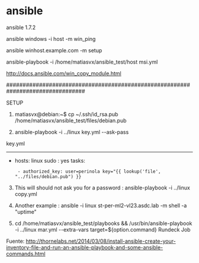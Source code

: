 # ansible

ansible 1.7.2

ansible windows -i host -m win_ping

ansible winhost.example.com -m setup

ansible-playbook -i /home/matiasvx/ansible_test/host  msi.yml

http://docs.ansible.com/win_copy_module.html


################################################################################

SETUP 

1. matiasvx@debian:~$ cp ~/.ssh/id_rsa.pub /home/matiasvx/ansible_test/files/debian.pub

2. ansible-playbook -i ../linux key.yml --ask-pass

key.yml 

---
- hosts: linux
  sudo : yes
  tasks:

       - authorized_key: user=perinola key="{{ lookup('file', "../files/debian.pub") }}

3. This will should not ask you for a password : ansible-playbook -i ../linux copy.yml 

4. Another example : ansible -i linux st-per-ml2-vl23.asdc.lab  -m shell -a "uptime"

5. cd /home/matiasvx/ansible_test/playbooks && /usr/bin/ansible-playbook -i ../linux mar.yml --extra-vars target=${option.command} Rundeck Job 

Fuente: http://thornelabs.net/2014/03/08/install-ansible-create-your-inventory-file-and-run-an-ansible-playbook-and-some-ansible-commands.html

